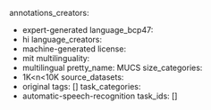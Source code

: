 annotations_creators:
  - expert-generated
language_bcp47:
  - hi
language_creators:
  - machine-generated
license:
  - mit
multilinguality:
  - multilingual
pretty_name: MUCS
size_categories:
  - 1K<n<10K
source_datasets:
  - original
tags: []
task_categories:
  - automatic-speech-recognition
task_ids: []
